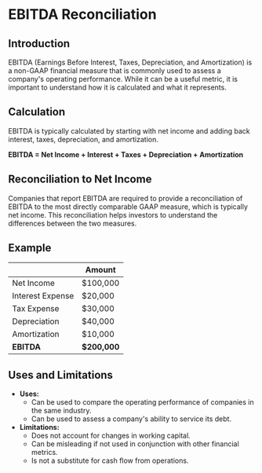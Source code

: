 # EBITDA Reconciliation

## Introduction

EBITDA (Earnings Before Interest, Taxes, Depreciation, and Amortization) is a non-GAAP financial measure that is commonly used to assess a company's operating performance. While it can be a useful metric, it is important to understand how it is calculated and what it represents.

## Calculation

EBITDA is typically calculated by starting with net income and adding back interest, taxes, depreciation, and amortization.

**EBITDA = Net Income + Interest + Taxes + Depreciation + Amortization**

## Reconciliation to Net Income

Companies that report EBITDA are required to provide a reconciliation of EBITDA to the most directly comparable GAAP measure, which is typically net income. This reconciliation helps investors to understand the differences between the two measures.

## Example

| | Amount |
|---|---|
| Net Income | $100,000 |
| Interest Expense | $20,000 |
| Tax Expense | $30,000 |
| Depreciation | $40,000 |
| Amortization | $10,000 |
| **EBITDA** | **$200,000** |

## Uses and Limitations

- **Uses:**
  - Can be used to compare the operating performance of companies in the same industry.
  - Can be used to assess a company's ability to service its debt.
- **Limitations:**
  - Does not account for changes in working capital.
  - Can be misleading if not used in conjunction with other financial metrics.
  - Is not a substitute for cash flow from operations.
